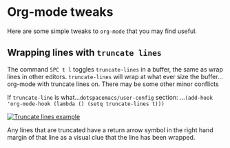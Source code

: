 # Org-mode tweaks

Here are some simple tweaks to `org-mode` that you may find useful.


## Wrapping lines with `truncate lines`

The command `SPC t l` toggles `truncate-lines` in a buffer, the same as wrap lines in other editors.  `truncate-lines` will wrap at what ever size the buffer…org-mode with truncate lines on.  There may be some other minor conflicts

If `truncate-line` is what…`dotspacemacs/user-config` section:  …`(add-hook 'org-mode-hook (lambda () (setq truncate-lines t)))`

[![Truncate lines example](/images/spacemacs-truncate-lines-example.png)](/images/spacemacs-truncate-lines-example.png)

Any lines that are truncated have a return arrow symbol in the right hand margin of that line as a visual clue that the line has been wrapped.
